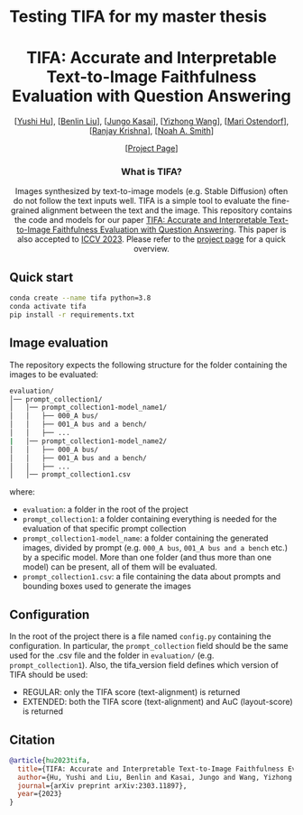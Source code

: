 # Testing TIFA for my master thesis

<div align="center">
<h1>TIFA: Accurate and Interpretable Text-to-Image Faithfulness Evaluation with Question Answering</h1>

[[Yushi Hu](https://yushi-hu.github.io/)], [[Benlin Liu]()], [[Jungo Kasai](https://jungokasai.github.io/)], [[Yizhong Wang](https://homes.cs.washington.edu/~yizhongw/)], [[Mari Ostendorf](https://people.ece.uw.edu/ostendorf/)], [[Ranjay Krishna](https://www.ranjaykrishna.com/index.html)], [[Noah A. Smith](https://nasmith.github.io/)]

[[Project Page](https://tifa-benchmark.github.io/)]

<h3>What is TIFA?</h3>

Images synthesized by text-to-image models (e.g. Stable Diffusion) often do not follow the text inputs well.
TIFA is a simple tool to evaluate the fine-grained alignment between the text and the image.
This repository contains the code and models for our paper [TIFA: Accurate and Interpretable Text-to-Image Faithfulness Evaluation with Question Answering](https://arxiv.org/abs/2303.11897). This paper is also accepted to [ICCV 2023](https://openaccess.thecvf.com/content/ICCV2023/html/Hu_TIFA_Accurate_and_Interpretable_Text-to-Image_Faithfulness_Evaluation_with_Question_Answering_ICCV_2023_paper.html). Please refer to the [project page](https://tifa-benchmark.github.io/) for a quick overview.

</div>

## Quick start

```bash
conda create --name tifa python=3.8
conda activate tifa
pip install -r requirements.txt
```

## Image evaluation

The repository expects the following structure for the folder containing the images to be evaluated:

```bash
evaluation/
│── prompt_collection1/
│   │── prompt_collection1-model_name1/
│   │   ├── 000_A bus/
│   │   ├── 001_A bus and a bench/
│   │   ├── ...
|   │── prompt_collection1-model_name2/
│   │   ├── 000_A bus/
│   │   ├── 001_A bus and a bench/
│   │   ├── ...
│   │── prompt_collection1.csv
```

where:

- `evaluation`: a folder in the root of the project
- `prompt_collection1`: a folder containing everything is needed for the evaluation of that specific prompt collection
- `prompt_collection1-model_name`: a folder containing the generated images, divided by prompt (e.g. `000_A bus`, `001_A bus and a bench` etc.) by a specific model. More than one folder (and thus more than one model) can be present, all of them will be evaluated.
- `prompt_collection1.csv`: a file containing the data about prompts and bounding boxes used to generate the images

## Configuration

In the root of the project there is a file named `config.py` containing the configuration.
In particular, the `prompt_collection` field should be the same used for the .csv file and the folder in `evaluation/` (e.g. `prompt_collection1`).
Also, the tifa_version field defines which version of TIFA should be used:

- REGULAR: only the TIFA score (text-alignment) is returned
- EXTENDED: both the TIFA score (text-alignment) and AuC (layout-score) is returned

## Citation

```bibtex
@article{hu2023tifa,
  title={TIFA: Accurate and Interpretable Text-to-Image Faithfulness Evaluation with Question Answering},
  author={Hu, Yushi and Liu, Benlin and Kasai, Jungo and Wang, Yizhong and Ostendorf, Mari and Krishna, Ranjay and Smith, Noah A},
  journal={arXiv preprint arXiv:2303.11897},
  year={2023}
}
```
